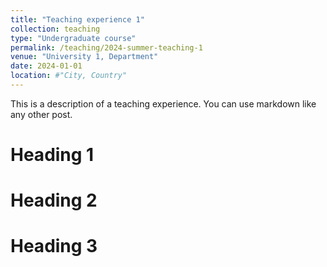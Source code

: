 ```yaml
---
title: "Teaching experience 1"
collection: teaching
type: "Undergraduate course"
permalink: /teaching/2024-summer-teaching-1
venue: "University 1, Department"
date: 2024-01-01
location: #"City, Country"
---
```


This is a description of a teaching experience. You can use markdown like any other post.

Heading 1
======

Heading 2
======

Heading 3
======